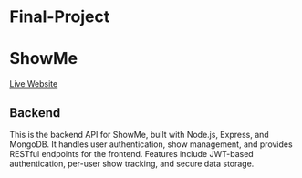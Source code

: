 # Final-Project

# ShowMe

[Live Website](https://www.showme.jumpingcrab.com)

## Backend

This is the backend API for ShowMe, built with Node.js, Express, and MongoDB. It handles user authentication, show management, and provides RESTful endpoints for the frontend. Features include JWT-based authentication, per-user show tracking, and secure data storage.